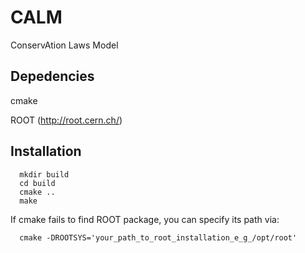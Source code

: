 # CALM
ConservAtion Laws Model

Depedencies
------------------------------

   cmake
   
   ROOT (http://root.cern.ch/)

Installation
------------------------------

      mkdir build
      cd build
      cmake ..
      make
   
   
   If cmake fails to find ROOT package, you can specify its path via:
   
      cmake -DROOTSYS='your_path_to_root_installation_e_g_/opt/root'
